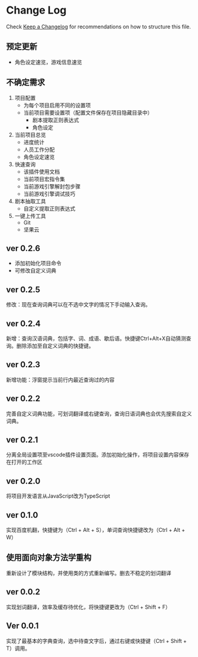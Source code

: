 # Change Log

Check [Keep a Changelog](http://keepachangelog.com/) for recommendations on how to structure this file.

## 预定更新

* 角色设定速览，游戏信息速览

## 不确定需求

1. 项目配置
    * 为每个项目启用不同的设置项
    * 当前项目需要设置项（配置文件保存在项目隐藏目录中）
        * 剧本提取正则表达式
        * 角色设定
2. 当前项目总览
    * 进度统计
    * 人员工作分配
    * 角色设定速览
3. 快速查询
    * 该插件使用文档
    * 当前项目宏指令集
    * 当前游戏引擎解封包步骤
    * 当前游戏引擎调试技巧
4. 剧本抽取工具
    * 自定义提取正则表达式
5. 一键上传工具
    * Git
    * 坚果云

## ver 0.2.6

* 添加初始化项目命令
* 可修改自定义词典

## ver 0.2.5

修改：现在查询词典可以在不选中文字的情况下手动输入查询。

## ver 0.2.4

新增：查询汉语词典，包括字、词、成语、歇后语。快捷键Ctrl+Alt+X自动猜测查询。删除添加至自定义词典的快捷键。

## ver 0.2.3

新增功能：浮窗提示当前行内最近查询过的内容

## ver 0.2.2

完善自定义词典功能，可划词翻译或右键查询，查询日语词典也会优先搜索自定义词典。

## ver 0.2.1

分离全局设置项至vscode插件设置页面。添加初始化操作，将项目设置内容保存在打开的工作区

## ver 0.2.0

将项目开发语言从JavaScript改为TypeScript

## ver 0.1.0  

实现百度机翻，快捷键为（Ctrl + Alt + S），单词查询快捷键改为（Ctrl + Alt + W）

## 使用面向对象方法学重构  

重新设计了模块结构，并使用类的方式重新编写。删去不稳定的划词翻译

## ver 0.0.2  

实现划词翻译，效率及缓存待优化，将快捷键更改为（Ctrl + Shift + F）

## Ver 0.0.1

实现了最基本的字典查询，选中待查文字后，通过右键或快捷键（Ctrl + Shift + T）调用。
